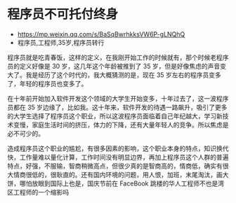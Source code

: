 # 程序员不可托付终身
- https://mp.weixin.qq.com/s/BaSqBwrhkksVW6P-gLNQhQ
- 程序员,工程师,35岁,程序员转行

程序员就是吃青春饭，这样的定义，在我刚开始工作的时候就有，那个时候老程序员的定义好像是 30 岁，这几年这个年龄被推到了 35 岁，但是好像焦虑的声音变大了。我是经历了这个时代的，我大概猜测的是，现在 35 岁左右的程序员变多了，年轻的程序员也变多了。

在十年前开始加入软件开发这个领域的大学生开始变多，十年过去了，这一波程序员都在 35 岁边缘了，比如我。这十年来，软件开发的待遇一路飙升，吸引了更多的大学生选择了程序员这个职业，所以这波程序员面临着自己年纪越大，学习新技术变慢，家庭生活时间的挤压，体力的下降，还有大量年轻人的竞争。所以焦虑是必不可少的。

造成程序员这个职业的尴尬，有很多因素的影响，这个职业本身的特点，知识换代快，工作量难以量化计算，工作时间没有明显边界，再加上程序员这个人群的普遍特点，好强，不服输，智商稍微高点，但很少真的是智商高的，情商低，确实有很大情商很低的，很耿直的。还有国内环境的问题，用人恨，加班，末尾淘汰，画大饼，哪怕放眼到国际上也是，国庆节前在 FaceBook 跳楼的华人工程师不也是湾区工程师的一个缩影吗

